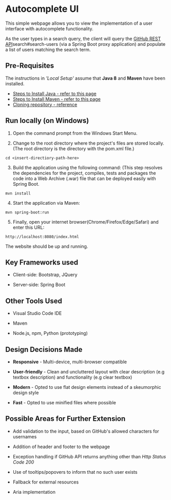 # Autocomplete UI
This simple webpage allows you to view the implementation of a user interface with autocomplete functionality.

As the user types in a search query, the client will query the [GitHub REST API](https://docs.github.com/en/rest/reference/)search#search-users (via a Spring Boot proxy application) and populate a list of users matching the search term.

## Pre-Requisites
The instructions in _'Local Setup'_ assume that **Java 8** and **Maven** have been installed.

* [Steps to Install Java - refer to this page](https://www3.ntu.edu.sg/home/ehchua/programming/howto/JDK_Howto.html#zz-1)
* [Steps to Install Maven - refer to this page](https://maven.apache.org/install.html)
* [Cloning repository - reference](https://docs.github.com/en/github/creating-cloning-and-archiving-repositories/cloning-a-repository)

## Run locally (on Windows)
1) Open the command prompt from the Windows Start Menu.

2) Change to the root directory where the project's files are stored locally.
(The root directory is the directory with the pom.xml file.)
```
cd <insert-directiory-path-here>
```
3) Build the application using the following command:
(This step resolves the dependencies for the project, compiles, tests and packages the code into a Web Archive (.war) file that can be deployed easily with Spring Boot.
```
mvn install
```
4) Start the application via Maven:
```
mvn spring-boot:run
```
5) Finally, open your internet browser(Chrome/Firefox/Edge/Safari) and enter this URL:
```
http://localhost:8080/index.html
```
The website should be up and running.

## Key Frameworks used
* Client-side: Bootstrap, JQuery

* Server-side: Spring Boot

## Other Tools Used
* Visual Studio Code IDE

* Maven

* Node.js, npm, Python (prototyping)

## Design Decisions Made
* **Responsive** - Multi-device, multi-browser compatible

* **User-friendly** - Clean and uncluttered layout with clear description (e.g textbox description) and functionality (e.g clear textbox)

* **Modern** - Opted to use flat design elements instead of a skeumorphic design style

* **Fast** - Opted to use minified files where possible

## Possible Areas for Further Extension
* Add validation to the input, based on GitHub's allowed characters for usernames

* Addition of header and footer to the webpage

* Exception handling if GitHub API returns anything other than _Http Status Code 200_

* Use of tooltips/popovers to inform that no such user exists

* Fallback for external resources

* Aria implementation
